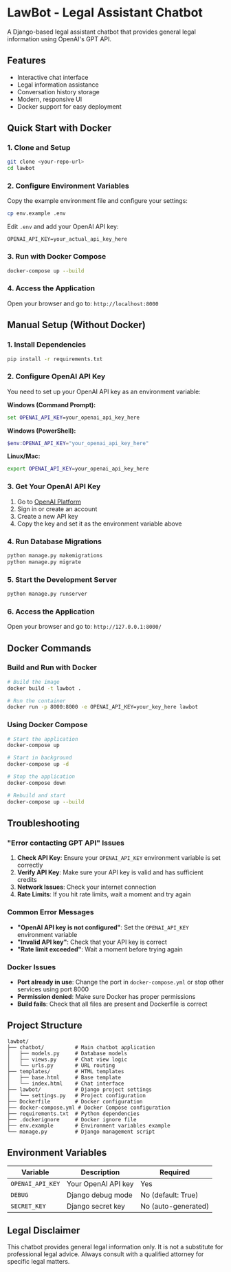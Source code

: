 # LawBot - Legal Assistant Chatbot

A Django-based legal assistant chatbot that provides general legal information using OpenAI's GPT API.

## Features

- Interactive chat interface
- Legal information assistance
- Conversation history storage
- Modern, responsive UI
- Docker support for easy deployment

## Quick Start with Docker

### 1. Clone and Setup

```bash
git clone <your-repo-url>
cd lawbot
```

### 2. Configure Environment Variables

Copy the example environment file and configure your settings:

```bash
cp env.example .env
```

Edit `.env` and add your OpenAI API key:
```
OPENAI_API_KEY=your_actual_api_key_here
```

### 3. Run with Docker Compose

```bash
docker-compose up --build
```

### 4. Access the Application

Open your browser and go to: `http://localhost:8000`

## Manual Setup (Without Docker)

### 1. Install Dependencies

```bash
pip install -r requirements.txt
```

### 2. Configure OpenAI API Key

You need to set up your OpenAI API key as an environment variable:

**Windows (Command Prompt):**
```cmd
set OPENAI_API_KEY=your_openai_api_key_here
```

**Windows (PowerShell):**
```powershell
$env:OPENAI_API_KEY="your_openai_api_key_here"
```

**Linux/Mac:**
```bash
export OPENAI_API_KEY=your_openai_api_key_here
```

### 3. Get Your OpenAI API Key

1. Go to [OpenAI Platform](https://platform.openai.com/api-keys)
2. Sign in or create an account
3. Create a new API key
4. Copy the key and set it as the environment variable above

### 4. Run Database Migrations

```bash
python manage.py makemigrations
python manage.py migrate
```

### 5. Start the Development Server

```bash
python manage.py runserver
```

### 6. Access the Application

Open your browser and go to: `http://127.0.0.1:8000/`

## Docker Commands

### Build and Run with Docker

```bash
# Build the image
docker build -t lawbot .

# Run the container
docker run -p 8000:8000 -e OPENAI_API_KEY=your_key_here lawbot
```

### Using Docker Compose

```bash
# Start the application
docker-compose up

# Start in background
docker-compose up -d

# Stop the application
docker-compose down

# Rebuild and start
docker-compose up --build
```

## Troubleshooting

### "Error contacting GPT API" Issues

1. **Check API Key**: Ensure your `OPENAI_API_KEY` environment variable is set correctly
2. **Verify API Key**: Make sure your API key is valid and has sufficient credits
3. **Network Issues**: Check your internet connection
4. **Rate Limits**: If you hit rate limits, wait a moment and try again

### Common Error Messages

- **"OpenAI API key is not configured"**: Set the `OPENAI_API_KEY` environment variable
- **"Invalid API key"**: Check that your API key is correct
- **"Rate limit exceeded"**: Wait a moment before trying again

### Docker Issues

- **Port already in use**: Change the port in `docker-compose.yml` or stop other services using port 8000
- **Permission denied**: Make sure Docker has proper permissions
- **Build fails**: Check that all files are present and Dockerfile is correct

## Project Structure

```
lawbot/
├── chatbot/          # Main chatbot application
│   ├── models.py     # Database models
│   ├── views.py      # Chat view logic
│   └── urls.py       # URL routing
├── templates/        # HTML templates
│   ├── base.html     # Base template
│   └── index.html    # Chat interface
├── lawbot/           # Django project settings
│   └── settings.py   # Project configuration
├── Dockerfile        # Docker configuration
├── docker-compose.yml # Docker Compose configuration
├── requirements.txt  # Python dependencies
├── .dockerignore     # Docker ignore file
├── env.example       # Environment variables example
└── manage.py         # Django management script
```

## Environment Variables

| Variable | Description | Required |
|----------|-------------|----------|
| `OPENAI_API_KEY` | Your OpenAI API key | Yes |
| `DEBUG` | Django debug mode | No (default: True) |
| `SECRET_KEY` | Django secret key | No (auto-generated) |

## Legal Disclaimer

This chatbot provides general legal information only. It is not a substitute for professional legal advice. Always consult with a qualified attorney for specific legal matters.
